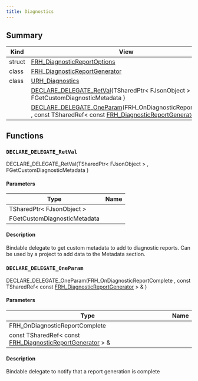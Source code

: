 ```yaml
---
title: Diagnostics
---
```


## Summary
| Kind | View | Description |
|------|------|-------------|
|struct|[FRH_DiagnosticReportOptions](/unreal-plugins/all/structfrh__diagnosticreportoptions/#structFRH__DiagnosticReportOptions)||
|class|[FRH_DiagnosticReportGenerator](/unreal-plugins/all/classfrh__diagnosticreportgenerator/#classFRH__DiagnosticReportGenerator)||
|class|[URH_Diagnostics](/unreal-plugins/all/classurh__diagnostics/#classURH__Diagnostics)||
||[DECLARE_DELEGATE_RetVal](/unreal-plugins/group__diagnostics/#group__Diagnostics_1ga5c0e0f7ab52220c28ea3c2013a8d01ab)(TSharedPtr< FJsonObject > , FGetCustomDiagnosticMetadata )||
||[DECLARE_DELEGATE_OneParam](/unreal-plugins/group__diagnostics/#group__Diagnostics_1gaca3c1dd67b5858439ff6ba89a1098a40)(FRH_OnDiagnosticReportComplete , const TSharedRef< const [FRH_DiagnosticReportGenerator](/unreal-plugins/all/classfrh__diagnosticreportgenerator/#classFRH__DiagnosticReportGenerator) > & )||
## Functions



### `DECLARE_DELEGATE_RetVal` <a id="group__Diagnostics_1ga5c0e0f7ab52220c28ea3c2013a8d01ab"></a>

 DECLARE_DELEGATE_RetVal(TSharedPtr< FJsonObject > , FGetCustomDiagnosticMetadata )

#### Parameters

| Type | Name |
|------|------|
|TSharedPtr< FJsonObject >||
|FGetCustomDiagnosticMetadata||

#### Description



Bindable delegate to get custom metadata to add to diagnostic reports. Can be used by a project to add data to the Metadata section. 



### `DECLARE_DELEGATE_OneParam` <a id="group__Diagnostics_1gaca3c1dd67b5858439ff6ba89a1098a40"></a>

 DECLARE_DELEGATE_OneParam(FRH_OnDiagnosticReportComplete , const TSharedRef< const [FRH_DiagnosticReportGenerator](/unreal-plugins/all/classfrh__diagnosticreportgenerator/#classFRH__DiagnosticReportGenerator) > & )

#### Parameters

| Type | Name |
|------|------|
|FRH_OnDiagnosticReportComplete||
|const TSharedRef< const [FRH_DiagnosticReportGenerator](/unreal-plugins/all/classfrh__diagnosticreportgenerator/#classFRH__DiagnosticReportGenerator) > &||

#### Description



Bindable delegate to notify that a report generation is complete 




